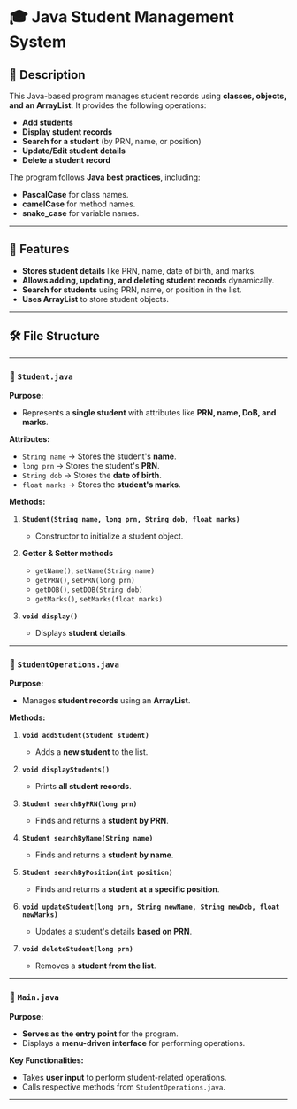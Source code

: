 # 🎓 Java Student Management System

## 📌 Description
This Java-based program manages student records using **classes, objects, and an ArrayList**. It provides the following operations:
- **Add students**
- **Display student records**
- **Search for a student** (by PRN, name, or position)
- **Update/Edit student details**
- **Delete a student record**

The program follows **Java best practices**, including:
- **PascalCase** for class names.
- **camelCase** for method names.
- **snake_case** for variable names.

---

## 🚀 Features
- **Stores student details** like PRN, name, date of birth, and marks.
- **Allows adding, updating, and deleting student records** dynamically.
- **Search for students** using PRN, name, or position in the list.
- **Uses ArrayList** to store student objects.

---

## 🛠️ File Structure

---

### 📄 `Student.java`
**Purpose:**  
- Represents a **single student** with attributes like **PRN, name, DoB, and marks**.

**Attributes:**
- `String name` → Stores the student's **name**.
- `long prn` → Stores the student's **PRN**.
- `String dob` → Stores the **date of birth**.
- `float marks` → Stores the **student's marks**.

**Methods:**
1. **`Student(String name, long prn, String dob, float marks)`**  
   - Constructor to initialize a student object.

2. **Getter & Setter methods**  
   - `getName()`, `setName(String name)`
   - `getPRN()`, `setPRN(long prn)`
   - `getDOB()`, `setDOB(String dob)`
   - `getMarks()`, `setMarks(float marks)`

3. **`void display()`**  
   - Displays **student details**.

---

### 📄 `StudentOperations.java`
**Purpose:**  
- Manages **student records** using an **ArrayList**.

**Methods:**
1. **`void addStudent(Student student)`**  
   - Adds a **new student** to the list.

2. **`void displayStudents()`**  
   - Prints **all student records**.

3. **`Student searchByPRN(long prn)`**  
   - Finds and returns a **student by PRN**.

4. **`Student searchByName(String name)`**  
   - Finds and returns a **student by name**.

5. **`Student searchByPosition(int position)`**  
   - Finds and returns a **student at a specific position**.

6. **`void updateStudent(long prn, String newName, String newDob, float newMarks)`**  
   - Updates a student's details **based on PRN**.

7. **`void deleteStudent(long prn)`**  
   - Removes a **student from the list**.

---

### 📄 `Main.java`
**Purpose:**  
- **Serves as the entry point** for the program.
- Displays a **menu-driven interface** for performing operations.

**Key Functionalities:**
- Takes **user input** to perform student-related operations.
- Calls respective methods from `StudentOperations.java`.

---

